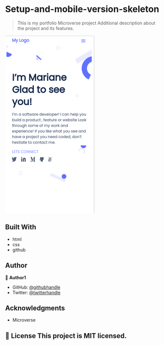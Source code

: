 # Setup-and-mobile-version-skeleton

> This is my portfolio Microverse project
Additional description about the project and its features.

![screenshot](./Portfolio-screenshot.PNG)
## Built With

- html
- css
- github

## Author
👤 **Author1**

- GitHub: [@githubhandle](https://github.com/dadadon)
- Twitter: [@twitterhandle](https://twitter.com/davianberoni)

## Acknowledgments

- Microverse

## 📝 License This project is MIT licensed. 